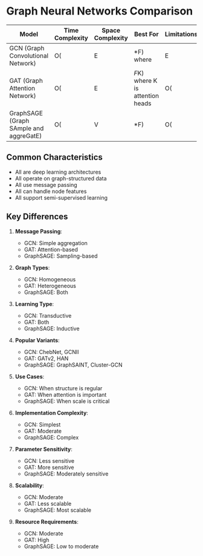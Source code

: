 # Graph Neural Networks Comparison

| Model | Time Complexity | Space Complexity | Best For | Limitations | Advantages | Use Cases |
|-------|----------------|------------------|----------|-------------|------------|-----------|
| GCN (Graph Convolutional Network) | O(|E|*F) where |E| is edges, F is features | O(|V|*F) where |V| is vertices | - Homogeneous graphs<br>- When node features are important<br>- When graph structure is regular<br>- When computational efficiency matters | - Fixed graph structure<br>- Limited to local neighborhoods<br>- Assumes undirected graphs<br>- May oversmooth | - Simple architecture<br>- Efficient computation<br>- Good for node classification<br>- Easy to implement | - Social networks<br>- Citation networks<br>- Protein interaction<br>- Knowledge graphs |
| GAT (Graph Attention Network) | O(|E|*F*K) where K is attention heads | O(|V|*F*K) | - Heterogeneous graphs<br>- When edge importance varies<br>- When interpretability matters<br>- When dynamic attention is needed | - Computationally expensive<br>- Memory intensive<br>- Sensitive to hyperparameters<br>- May overfit | - Adaptive neighborhood importance<br>- Interpretable attention<br>- Handles directed graphs<br>- Better feature learning | - Recommendation systems<br>- Traffic prediction<br>- Molecular analysis<br>- Social influence |
| GraphSAGE (Graph SAmple and aggreGatE) | O(|V|*F) | O(|V|*F) | - Large-scale graphs<br>- When inductive learning is needed<br>- When node sampling is required<br>- When scalability matters | - Sampling may miss important nodes<br>- Fixed sample size<br>- May lose graph structure<br>- Limited depth | - Inductive learning<br>- Scalable to large graphs<br>- Works with unseen nodes<br>- Flexible aggregation | - Large social networks<br>- Dynamic graphs<br>- Industrial applications<br>- Real-time systems |

## Common Characteristics
- All are deep learning architectures
- All operate on graph-structured data
- All use message passing
- All can handle node features
- All support semi-supervised learning

## Key Differences
1. **Message Passing**:
   - GCN: Simple aggregation
   - GAT: Attention-based
   - GraphSAGE: Sampling-based

2. **Graph Types**:
   - GCN: Homogeneous
   - GAT: Heterogeneous
   - GraphSAGE: Both

3. **Learning Type**:
   - GCN: Transductive
   - GAT: Both
   - GraphSAGE: Inductive

4. **Popular Variants**:
   - GCN: ChebNet, GCNII
   - GAT: GATv2, HAN
   - GraphSAGE: GraphSAINT, Cluster-GCN

5. **Use Cases**:
   - GCN: When structure is regular
   - GAT: When attention is important
   - GraphSAGE: When scale is critical

6. **Implementation Complexity**:
   - GCN: Simplest
   - GAT: Moderate
   - GraphSAGE: Complex

7. **Parameter Sensitivity**:
   - GCN: Less sensitive
   - GAT: More sensitive
   - GraphSAGE: Moderately sensitive

8. **Scalability**:
   - GCN: Moderate
   - GAT: Less scalable
   - GraphSAGE: Most scalable

9. **Resource Requirements**:
   - GCN: Moderate
   - GAT: High
   - GraphSAGE: Low to moderate 